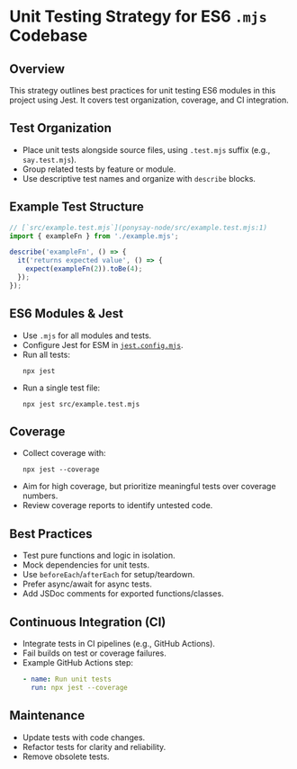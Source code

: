 # Unit Testing Strategy for ES6 `.mjs` Codebase

## Overview
This strategy outlines best practices for unit testing ES6 modules in this project using Jest. It covers test organization, coverage, and CI integration.

## Test Organization
- Place unit tests alongside source files, using `.test.mjs` suffix (e.g., `say.test.mjs`).
- Group related tests by feature or module.
- Use descriptive test names and organize with `describe` blocks.

## Example Test Structure

```javascript
// [`src/example.test.mjs`](ponysay-node/src/example.test.mjs:1)
import { exampleFn } from './example.mjs';

describe('exampleFn', () => {
  it('returns expected value', () => {
    expect(exampleFn(2)).toBe(4);
  });
});
```

## ES6 Modules & Jest
- Use `.mjs` for all modules and tests.
- Configure Jest for ESM in [`jest.config.mjs`](ponysay-node/jest.config.mjs:1).
- Run all tests:  
  ```
  npx jest
  ```
- Run a single test file:  
  ```
  npx jest src/example.test.mjs
  ```

## Coverage
- Collect coverage with:
  ```
  npx jest --coverage
  ```
- Aim for high coverage, but prioritize meaningful tests over coverage numbers.
- Review coverage reports to identify untested code.

## Best Practices
- Test pure functions and logic in isolation.
- Mock dependencies for unit tests.
- Use `beforeEach`/`afterEach` for setup/teardown.
- Prefer async/await for async tests.
- Add JSDoc comments for exported functions/classes.

## Continuous Integration (CI)
- Integrate tests in CI pipelines (e.g., GitHub Actions).
- Fail builds on test or coverage failures.
- Example GitHub Actions step:
  ```yaml
  - name: Run unit tests
    run: npx jest --coverage
  ```

## Maintenance
- Update tests with code changes.
- Refactor tests for clarity and reliability.
- Remove obsolete tests.
